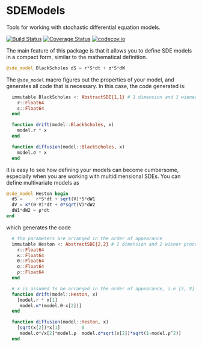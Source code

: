 # SDEModels

Tools for working with stochastic differential equation models.

[![Build Status](https://travis-ci.org/Godisemo/SDEModels.jl.svg?branch=master)](https://travis-ci.org/Godisemo/SDEModels.jl)
[![Coverage Status](https://coveralls.io/repos/github/Godisemo/SDEModels.jl/badge.svg?branch=master)](https://coveralls.io/github/Godisemo/SDEModels.jl?branch=master)
[![codecov.io](http://codecov.io/github/Godisemo/SDEModels.jl/coverage.svg?branch=master)](http://codecov.io/github/Godisemo/SDEModels.jl?branch=master)

The main feature of this package is that it allows you to define SDE models in a compact form, similar to the mathematical definition.
```julia
@sde_model BlackScholes dS = r*S*dt + σ*S*dW
```
The `@sde_model` macro figures out the properties of your model, and generates all code that is necessary.
In this case, the code generated is:
```julia
  immutable BlackScholes <: AbstractSDE{1,1} # 1 dimension and 1 wiener process
    r::Float64
    s::Float64
  end

  function drift(model::BlackScholes, x)
    model.r * x
  end

  function diffusion(model::BlackScholes, x)
    model.σ * x
  end
```
It is easy to see how defining your models can become cumbersome, especially when you are working with multidimensional SDEs. You can define multivariate models as
```julia
@sde_model Heston begin
  dS =     r*S*dt + sqrt(V)*S*dW1
  dV = κ*(θ-V)*dt + σ*sqrt(V)*dW2
  dW1*dW2 = ρ*dt
end
```
which generates the code
```julia
  # the parameters are arranged in the order of appearance
  immutable Heston <: AbstractSDE{2,2} # 2 dimension and 2 wiener process
    r::Float64
    κ::Float64
    θ::Float64
    σ::Float64
    ρ::Float64
  end

  # x is assumed to be arranged in the order of appearance, i.e [S, V]
  function drift(model::Heston, x)
    [model.r * x[1]
     model.κ*(model.θ-x[2])]
  end

  function diffusion(model::Heston, x)
    [sqrt(x[2])*x[1]        0
     model.σ*√x[2]*model.ρ  model.σ*sqrt(x[2])*sqrt(1-model.ρ^2)]
  end
```
